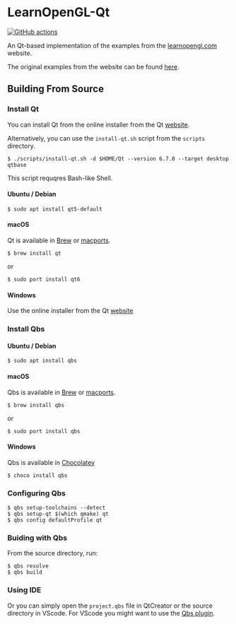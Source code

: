 # LearnOpenGL-Qt
[![GitHub actions](https://github.com/ABBAPOH/learnopengl-qt/actions/workflows/main.yml/badge.svg)](https://github.com/ABBAPOH/learnopengl-qt/actions/workflows/main.yml?query=event%3Apush)

An Qt-based implementation of the examples from the [learnopengl.com](https://learnopengl.com)
website.

The original examples from the website can be found
[here](https://github.com/JoeyDeVries/LearnOpenGL/tree/master).

## Building From Source

### Install Qt

You can install Qt from the online installer from the Qt [website](https://www.qt.io/download-dev).

Alternatively, you can use the `install-qt.sh` script from the `scripts` directory.
```
$ ./scripts/install-qt.sh -d $HOME/Qt --version 6.7.0 --target desktop qtbase
```
This script requqres Bash-like Shell.

#### Ubuntu / Debian

```
$ sudo apt install qt5-default
```

#### macOS
Qt is available in [Brew](https://formulae.brew.sh/formula/qt)
or [macports](https://ports.macports.org/port/qt6/).
```
$ brew install qt
```
or
```
$ sudo port install qt6
```

#### Windows

Use the online installer from the Qt [website](https://www.qt.io/download-dev)

### Install Qbs

#### Ubuntu / Debian

```
$ sudo apt install qbs
```

#### macOS
Qbs is available in [Brew](https://formulae.brew.sh/formula/qbs)
or [macports](https://ports.macports.org/port/qbs/).
```
$ brew install qbs
```
or
```
$ sudo port install qbs
```

#### Windows
Qbs is available in [Chocolatey](https://community.chocolatey.org/packages/qbs#versionhistory)
```
$ choco install qbs
```

### Configuring Qbs
```
$ qbs setup-toolchains --detect
$ qbs setup-qt $(which qmake) qt
$ qbs config defaultProfile qt
```

### Buiding with Qbs
From the source directory, run:
```
$ qbs resolve
$ qbs build
```

### Using IDE
Or you can simply open the `project.qbs` file in QtCreator or the source directory in VScode.
For VScode you might want to use the
[Qbs plugin](https://marketplace.visualstudio.com/items?itemName=qbs-community.qbs-tools).

